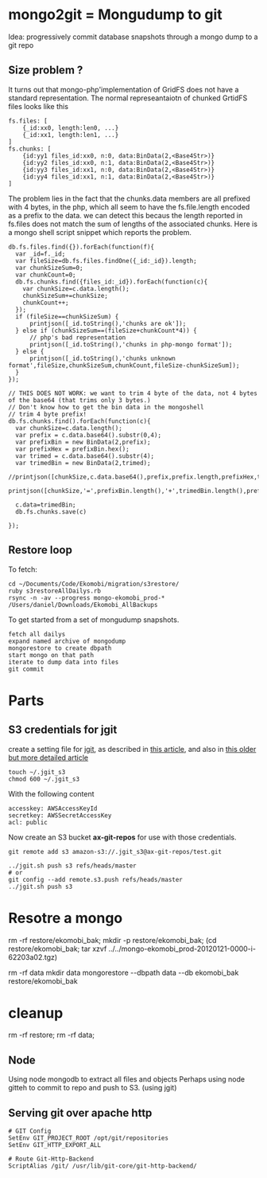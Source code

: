 # mongo2git = Mongudump to git
Idea: progressively commit database snapshots through a mongo dump to a git repo

## Size problem ?
It turns out that mongo-php'implementation of GridFS does not have a standard representation.
The normal represeantaiotn of chunked GrtidFS files looks like this

    fs.files: [
        {_id:xx0, length:len0, ...}
        {_id:xx1, length:len1, ...}
    ]
    fs.chunks: [
        {id:yy1 files_id:xx0, n:0, data:BinData(2,<Base4Str>)}
        {id:yy2 files_id:xx0, n:1, data:BinData(2,<Base4Str>)}
        {id:yy3 files_id:xx1, n:0, data:BinData(2,<Base4Str>)}
        {id:yy4 files_id:xx1, n:1, data:BinData(2,<Base4Str>)}
    ]
    
The problem lies in the fact that the chunks.data members are all prefixed with 4 bytes, in the php,
which all seem to have the fs.file.length encoded as a prefix to the data. we can detect this becaus the length
reported in fs.files does not match the sum of lengths of the associated chunks.
Here is a mongo shell script snippet which reports the problem.

    db.fs.files.find({}).forEach(function(f){
      var _id=f._id;
      var fileSize=db.fs.files.findOne({_id:_id}).length;
      var chunkSizeSum=0;
      var chunkCount=0;
      db.fs.chunks.find({files_id:_id}).forEach(function(c){
        var chunkSize=c.data.length();
        chunkSizeSum+=chunkSize;
        chunkCount++;
      });
      if (fileSize==chunkSizeSum) {
          printjson([_id.toString(),'chunks are ok']);
      } else if (chunkSizeSum==(fileSize+chunkCount*4)) {
          // php's bad representation
          printjson([_id.toString(),'chunks in php-mongo format']);
      } else {
          printjson([_id.toString(),'chunks unknown format',fileSize,chunkSizeSum,chunkCount,fileSize-chunkSizeSum]);
      }
    });

    // THIS DOES NOT WORK: we want to trim 4 byte of the data, not 4 bytes of the base64 (that trims only 3 bytes.)
    // Don't know how to get the bin data in the mongoshell
    // trim 4 byte prefix!
    db.fs.chunks.find().forEach(function(c){
      var chunkSize=c.data.length();
      var prefix = c.data.base64().substr(0,4);
      var prefixBin = new BinData(2,prefix);
      var prefixHex = prefixBin.hex();
      var trimed = c.data.base64().substr(4);
      var trimedBin = new BinData(2,trimed);
      //printjson([chunkSize,c.data.base64(),prefix,prefix.length,prefixHex,trimed.length]);
      printjson([chunkSize,'=',prefixBin.length(),'+',trimedBin.length(),prefixHex]);

      c.data=trimedBin;
      db.fs.chunks.save(c)

    });


## Restore loop
To fetch:

    cd ~/Documents/Code/Ekomobi/migration/s3restore/
    ruby s3restoreAllDailys.rb
    rsync -n -av --progress mongo-ekomobi_prod-* /Users/daniel/Downloads/Ekomobi_AllBackups
    

To get started from a set of mongudump snapshots.

    fetch all dailys
    expand named archive of mongodump
    mongorestore to create dbpath
    start mongo on that path
    iterate to dump data into files
    git commit    

# Parts
## S3 credentials for  jgit

create a setting file for [jgit](http://www.eclipse.org/jgit/download/), as described in [this article](http://ravionrails.blogspot.com/2011/08/manage-git-repos-on-s3.html),
and also in [this older but more detailed article](http://blog.spearce.org/2008/07/using-jgit-to-publish-on-amazon-s3.html)

    touch ~/.jgit_s3
    chmod 600 ~/.jgit_s3

With the following content

    accesskey: AWSAccessKeyId
    secretkey: AWSSecretAccessKey
    acl: public

Now create an S3 bucket __ax-git-repos__ for use with those credentials.

    git remote add s3 amazon-s3://.jgit_s3@ax-git-repos/test.git

    ../jgit.sh push s3 refs/heads/master
    # or 
    git config --add remote.s3.push refs/heads/master
    ../jgit.sh push s3
  

# Resotre a mongo

rm -rf restore/ekomobi_bak;
mkdir -p restore/ekomobi_bak;
(cd restore/ekomobi_bak; tar xzvf ../../mongo-ekomobi_prod-20120121-0000-i-62203a02.tgz)

rm -rf data
mkdir data
mongorestore --dbpath data --db ekomobi_bak restore/ekomobi_bak

# cleanup
rm -rf restore;
rm -rf data;
    
    
## Node
Using node mongodb to extract all files and objects
Perhaps using node gitteh to commit to repo and push to S3. (using jgit)

## Serving git over apache http

    # GIT Config
    SetEnv GIT_PROJECT_ROOT /opt/git/repositories
    SetEnv GIT_HTTP_EXPORT_ALL
    
    # Route Git-Http-Backend
    ScriptAlias /git/ /usr/lib/git-core/git-http-backend/    

